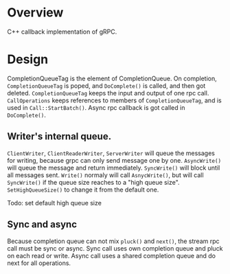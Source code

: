 # Overview

C++ callback implementation of gRPC.

# Design
CompletionQueueTag is the element of CompletionQueue.
On completion, ```CompletionQueueTag``` is poped, and ```DoComplete()``` is called,
and then got deleted.
```CompletionQueueTag``` keeps the input and output of one rpc call.
```CallOperations``` keeps references to members of ```CompletionQueueTag```,
and is used in ```Call::StartBatch()```.
Async rpc callback is got called in ```DoComplete()```.

## Writer's internal queue.
```ClientWriter```, ```ClientReaderWriter```, ```ServerWriter``` will queue the messages for writing,
because grpc can only send message one by one.
```AsyncWrite()``` will queue the message and return immediately.
```SyncWrite()``` will block until all messages sent.
```Write()``` normaly will call ```AsnycWrite()```, but will call ```SyncWrite()```
 if the queue size reaches to a "high queue size".
```SetHighQueueSize()``` to change it from the default one. 

Todo: set default high queue size

## Sync and async
Because completion queue can not mix ```pluck()``` and ```next()```, 
the stream rpc call must be sync or async.
Sync call uses own completion queue and pluck on each read or write.
Async call uses a shared completion queue and do next for all operations.

